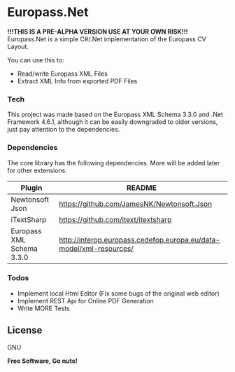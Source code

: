 # Europass.Net
**!!!THIS IS A PRE-ALPHA VERSION USE AT YOUR OWN RISK!!!**
Europass.Net is a simple C#/.Net implementation of the Europass CV Layout.

You can use this to:
  - Read/write Europass XML Files
  - Extract XML Info from exported PDF Files

### Tech

This project was made based on the Europass XML Schema 3.3.0 and .Net Framework 4.6.1, although it can be easily downgraded to older versions, just pay attention to the dependencies.

### Dependencies

The core library has the following dependencies. More will be added later for other extensions.

| Plugin | README |
| ------ | ------ |
| Newtonsoft Json | https://github.com/JamesNK/Newtonsoft.Json |
| iTextSharp | https://github.com/itext/itextsharp |
|Europass XML Schema 3.3.0 | http://interop.europass.cedefop.europa.eu/data-model/xml-resources/ |

### Todos

 - Implement local Html Editor (Fix some bugs of the original web editor)
 - Implement REST Api for Online PDF Generation
 - Write MORE Tests

License
----

GNU


**Free Software, Go nuts!**
